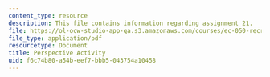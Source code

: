 ```yaml
---
content_type: resource
description: This file contains information regarding assignment 21.
file: https://ol-ocw-studio-app-qa.s3.amazonaws.com/courses/ec-050-recreate-experiments-from-history-inform-the-future-from-the-past-galileo-january-iap-2010/f6c74b80a54beef7bbb5043754a10458_MITEC_050IAP10_assn21.pdf
file_type: application/pdf
resourcetype: Document
title: Perspective Activity
uid: f6c74b80-a54b-eef7-bbb5-043754a10458
---
```

